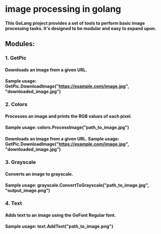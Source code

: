 # image processing in golang

#### This GoLang project provides a set of tools to perform basic image processing tasks. It's designed to be modular and easy to expand upon.

## Modules:

### 1. GetPic

#### Downloads an image from a given URL.

#### Sample usage: GetPic.DownloadImage("https://example.com/image.jpg", "downloaded_image.jpg")

### 2. Colors

#### Processes an image and prints the RGB values of each pixel.

#### Sample usage: colors.ProcessImage("path_to_image.jpg")

#### Downloads an image from a given URL. Sample usage: GetPic.DownloadImage("https://example.com/image.jpg", "downloaded_image.jpg")

### 3. Grayscale

#### Converts an image to grayscale.

#### Sample usage: grayscale.ConvertToGrayscale("path_to_image.jpg", "output_image.png")

### 4. Text

#### Adds text to an image using the GoFont Regular font.

#### Sample usage: text.AddText("path_to_image.png")
